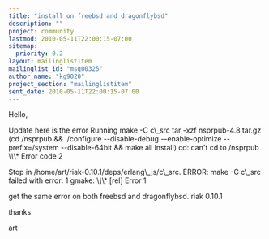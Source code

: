 ```yaml
---
title: "install on freebsd and dragonflybsd"
description: ""
project: community
lastmod: 2010-05-11T22:00:15-07:00
sitemap:
  priority: 0.2
layout: mailinglistitem
mailinglist_id: "msg00325"
author_name: "kg9020"
project_section: "mailinglistitem"
sent_date: 2010-05-11T22:00:15-07:00
---
```



Hello,

Update here is the error
Running make -C c\\_src
tar -xzf nsprpub-4.8.tar.gz
(cd /nsprpub && ./configure --disable-debug --enable-optimize 
--prefix=/system --disable-64bit && make all install)
cd: can't cd to /nsprpub
\\*\\*\\* Error code 2

Stop in /home/art/riak-0.10.1/deps/erlang\\_js/c\\_src.
ERROR: make -C c\\_src failed with error: 1
gmake: \\*\\*\\* [rel] Error 1

get the same error on both freebsd and dragonflybsd. riak 0.10.1

thanks 

art
